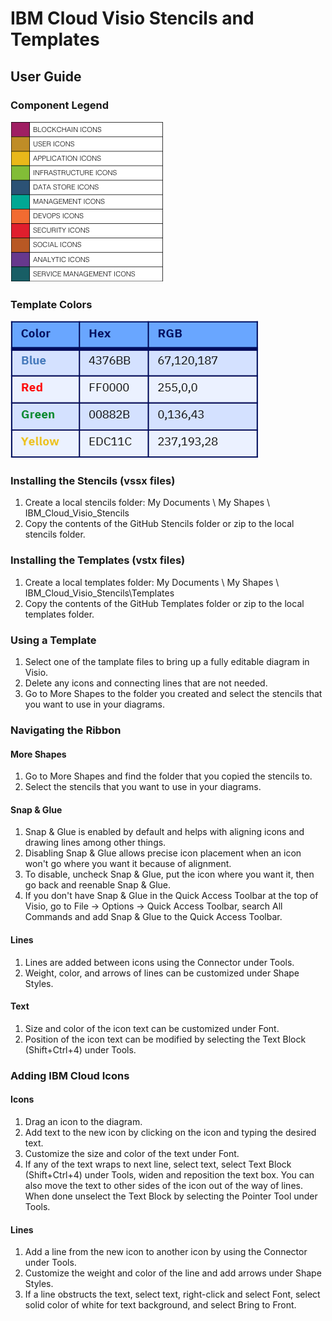 # IBM Cloud Visio Stencils and Templates

## User Guide

### Component Legend

![Legend](/images/legend.png)

### Template Colors

![Colors](/images/colors.png)

### Installing the Stencils (vssx files)

1. Create a local stencils folder: My Documents \ My Shapes \ IBM_Cloud_Visio_Stencils
2. Copy the contents of the GitHub Stencils folder or zip to the local stencils folder.

### Installing the Templates (vstx files)

1. Create a local templates folder: My Documents \ My Shapes \ IBM_Cloud_Visio_Stencils\Templates 
2. Copy the contents of the GitHub Templates folder or zip to the local templates folder.

### Using a Template

1. Select one of the tamplate files to bring up a fully editable diagram in Visio.
2. Delete any icons and connecting lines that are not needed. 
3. Go to More Shapes to the folder you created and select the stencils that you want to use in your diagrams.

### Navigating the Ribbon

#### More Shapes 
1. Go to More Shapes and find the folder that you copied the stencils to.
2. Select the stencils that you want to use in your diagrams.

#### Snap & Glue
1. Snap & Glue is enabled by default and helps with aligning icons and drawing lines among other things.
2. Disabling Snap & Glue allows precise icon placement when an icon won't go where you want it because of alignment.
3. To disable, uncheck Snap & Glue, put the icon where you want it, then go back and reenable Snap & Glue.
4. If you don't have Snap & Glue in the Quick Access Toolbar at the top of Visio, go to File -> Options -> Quick Access Toolbar, search All Commands and add Snap & Glue to the Quick Access Toolbar.

#### Lines
1. Lines are added between icons using the Connector under Tools.
2. Weight, color, and arrows of lines can be customized under Shape Styles.  

#### Text
1. Size and color of the icon text can be customized under Font.
2. Position of the icon text can be modified by selecting the Text Block (Shift+Ctrl+4) under Tools.

### Adding IBM Cloud Icons

#### Icons
1. Drag an icon to the diagram. 
2. Add text to the new icon by clicking on the icon and typing the desired text.
3. Customize the size and color of the text under Font.
4. If any of the text wraps to next line, select text, select Text Block (Shift+Ctrl+4) under Tools, widen and reposition the text box.  You can also move the text to other sides of the icon out of the way of lines.  When done unselect the Text Block by selecting the Pointer Tool under Tools. 

#### Lines
1. Add a line from the new icon to another icon by using the Connector under Tools. 
2. Customize the weight and color of the line and add arrows under Shape Styles.
3. If a line obstructs the text, select text, right-click and select Font, select solid color of white for text background, and select Bring to Front. 
